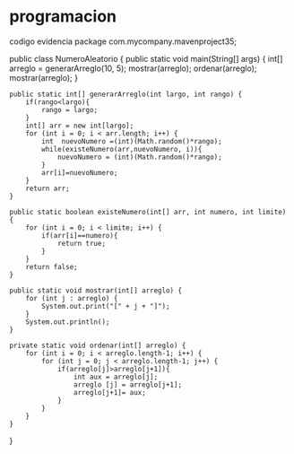 # programacion
codigo evidencia
package com.mycompany.mavenproject35;

public class NumeroAleatorio {
    public static void main(String[] args) {
        int[] arreglo = generarArreglo(10, 5);
        mostrar(arreglo);
        ordenar(arreglo);
        mostrar(arreglo);
    }

    public static int[] generarArreglo(int largo, int rango) {
        if(rango<largo){
            rango = largo;
        }
        int[] arr = new int[largo];
        for (int i = 0; i < arr.length; i++) {
            int  nuevoNumero =(int)(Math.random()*rango);
            while(existeNumero(arr,nuevoNumero, i)){
                nuevoNumero = (int)(Math.random()*rango);
            }
            arr[i]=nuevoNumero;
        }
        return arr;
    }

    public static boolean existeNumero(int[] arr, int numero, int limite) {
        for (int i = 0; i < limite; i++) {
            if(arr[i]==numero){
                return true;
            }
        }
        return false;
    }

    public static void mostrar(int[] arreglo) {
        for (int j : arreglo) {
            System.out.print("[" + j + "]");
        }
        System.out.println();
    }

    private static void ordenar(int[] arreglo) {
        for (int i = 0; i < arreglo.length-1; i++) {
            for (int j = 0; j < arreglo.length-1; j++) {
                if(arreglo[j]>arreglo[j+1]){
                    int aux = arreglo[j];
                    arreglo [j] = arreglo[j+1];
                    arreglo[j+1]= aux;
                }
            }
        }
    }
}
